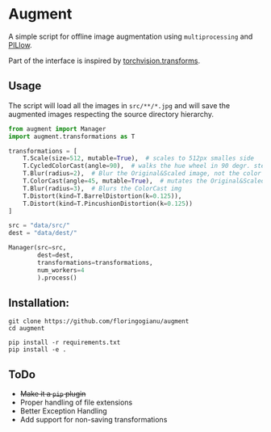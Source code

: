 # Augment

A simple script for offline image augmentation using `multiprocessing` and
[PILlow](https://pillow.readthedocs.io).

Part of the interface is inspired by
[torchvision.transforms](http://pytorch.org/docs/torchvision/transforms.html).

## Usage

The script will load all the images in `src/**/*.jpg` and will save the
augmented images respecting the source directory hierarchy.

```python
from augment import Manager
import augment.transformations as T

transformations = [
    T.Scale(size=512, mutable=True),  # scales to 512px smalles side
    T.CycledColorCast(angle=90),  # walks the hue wheel in 90 degr. steps
    T.Blur(radius=2),  # Blur the Original&Scaled image, not the color cast
    T.ColorCast(angle=45, mutable=True),  # mutates the Original&Scaled img
    T.Blur(radius=3),  # Blurs the ColorCast img
    T.Distort(kind=T.BarrelDistortion(k=0.125)),
    T.Distort(kind=T.PincushionDistortion(k=0.125))
]

src = "data/src/"
dest = "data/dest/"

Manager(src=src,
        dest=dest,
        transformations=transformations,
        num_workers=4
        ).process()
```

## Installation:

```
git clone https://github.com/floringogianu/augment
cd augment

pip install -r requirements.txt
pip install -e .
```

## ToDo

- ~~Make it a `pip` plugin~~
- Proper handling of file extensions
- Better Exception Handling
- Add support for non-saving transformations
